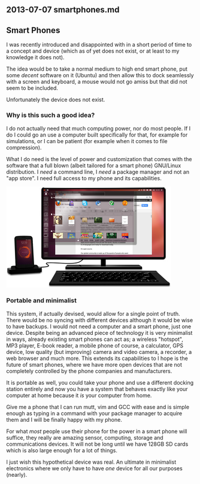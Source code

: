 ## 2013-07-07 smartphones.md

## Smart Phones

I was recently introduced and disappointed with in a short period of time to a
concept and device (which as of yet does not exist, or at least to my knowledge
it does not).

The idea would be to take a normal medium to high end smart phone, put some
*decent* software on it (Ubuntu) and then allow this to dock seamlessly with a
screen and keyboard, a mouse would not go amiss but that did not seem to be
included. 

Unfortunately the device does not exist.

### Why is this such a good idea?

I do not actually need that much computing power, nor do most people. If I do I
could go an use a computer built specifically for that, for example for
simulations, or I can be patient (for example when it comes to file
compression). 

What I do need is the level of power and customization that comes with the
software that a full blown (albeit tailored for a smart phone) GNU/Linux
distribution. I *need* a command line, I *need* a package manager and not an
"app store". I need full access to my phone and its capabilities.

![A portable computing system](/img/jpg/smartphones.md.jpg "A complete, minimalist, computing system. That does not exist yet.")

### Portable and minimalist

This system, if actually devised, would allow for a single point of truth. There
would be no syncing with different devices although it would be wise to have
backups. I would not need a computer and a smart phone, just one device. Despite
being an advanced piece of technology it is very minimalist in ways, already
existing smart phones can act as; a wireless "hotspot", MP3 player, E-book
reader, a mobile phone of course, a calculator, GPS device, low quality (but
improving) camera and video camera, a recorder, a web browser and much more.
This extends its capabilities to I hope is the future of smart phones, where we
have more open devices that are not completely controlled by the phone companies
and manufacturers. 

It is portable as well, you could take your phone and use a different docking
station entirely and now you have a system that behaves exactly like your
computer at home because it *is* your computer from home.

Give me a phone that I can run mutt, vim and GCC with ease and is simple enough
as typing in a command with your package manager to acquire them and I will be 
finally happy with my phone.

For what *most* people use their phone for the power in a smart phone will
suffice, they really are amazing sensor, computing, storage and communications
devices. It will not be long until we have 128GB SD cards which is also large
enough for a lot of things.

I just wish this hypothetical device was real. An ultimate in minimalist
electronics where we only have to have *one* device for all our purposes
(nearly).
